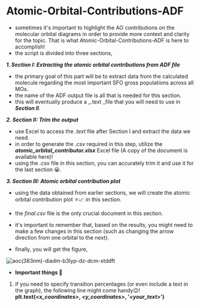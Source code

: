 # Atomic-Orbital-Contributions-ADF

* sometimes it's important to highlight the AO contributions on the molecular orbital diagrams in order to provide more context and clarity for the topic. That is what Atomic-Orbital-Contributions-ADF is here to accomplish!
* the script is divided into three sections,

**_1. Section I: Extracting the atomic orbital contributions from ADF file_**
* the primary goal of this part will be to extract data from the calculated molecule regarding the most important SFO gross populations across all MOs.
* the name of the ADF output file is all that is needed for this section.
* this will eventually produce a _.text _file that you will need to use in **_Section II_**.
    
**_2. Section II: Trim the output_**
* use Excel to access the _.text_ file after Section I and extract the data we need.
* in order to generate the _.csv_ required in this step, utilize the _**atomic_orbital_contributor.xlsx**_ Excel file (A copy of the document is available here)!
* using the .csv file in this section, you can accurately trim it and use it for the last section 😀.

**_3. Section III: Atomic orbital contribution plot_**
* using the data obtained from earlier sections, we will create the atomic orbital contribution plot ⚛️📈 in this section.
* the _final.csv_ file is the only crucial document in this section.
* it's important to remember that, based on the results, you might need to make a few changes in this section (such as changing the arrow direction from one orbital to the next).

* finally, you will get the figure,
  
![aoc(383nm)-diadm-b3lyp-dz-dcm-stddft](https://github.com/user-attachments/assets/a844343a-7ee1-4497-929b-14f22bc7e560)

* **Important things 🧐**
  
1. if you need to specify transition percentages (or even include a text in the graph), the following line might come handy😉!
**plt.text(_<x_coordinates>_, _<y_coordinates>_, '_<your_text>_')**
